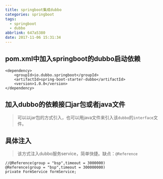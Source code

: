 ```yaml
---
title: springboot集成dubbo
categories: springboot
tags:
  - springboot
  - dubbo
abbrlink: 647a5380
date: 2017-11-06 15:31:34
---
```


## pom.xml中加入springboot的dubbo启动依赖


	<dependency>
		<groupId>io.dubbo.springboot</groupId>
		<artifactId>spring-boot-starter-dubbo</artifactId>
		<version>1.0.0</version>
	</dependency>
<!--more-->
## 加入dubbo的依赖接口jar包或者java文件
> 可以以jar包的方式引入，也可以用java文件来引入该`dubbo`的`interface`文件。

## 具体注入
> 该方式注入dubbo服务service，简单快捷。缺点：`@Reference`


	//@Reference(group = "bsp",timeout = 3000000)
    @Reference(group = "bsp",timeout = 300000000)
    private FormService formService;




